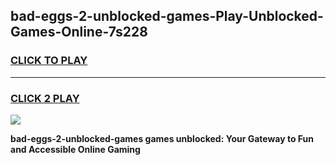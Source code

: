 
## bad-eggs-2-unblocked-games-Play-Unblocked-Games-Online-7s228
<h3>
<a href="https://premium76.site?title=bad-eggs-2-unblocked-games&ref=24A">CLICK TO PLAY</a></h3>
<hr>

<h3>
<a href="https://premium76.site?title=bad-eggs-2-unblocked-games&ref=24A">CLICK 2 PLAY</a>
  
</h3>

<a href="https://premium76.site?title=bad-eggs-2-unblocked-games&ref=24A"><img src="https://clearcache.store/games.png"></a>


**bad-eggs-2-unblocked-games games unblocked: Your Gateway to Fun and Accessible Online Gaming**
